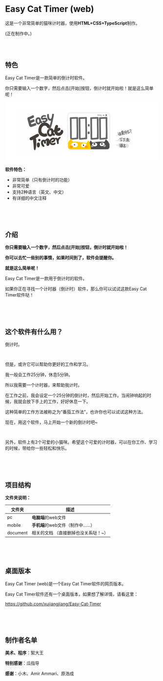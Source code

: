 # Easy Cat Timer (web)
这是一个非常简单的猫咪计时器，使用**HTML+CSS+TypeScript**制作。

(正在制作中。)

<br/>

<br/>

## 特色

Easy Cat Timer是一款简单的倒计时软件。

你只需要输入一个数字，然后点击[开始]按钮，倒计时就开始啦！就是这么简单呢！

![image](image/zh-cn.png)



**软件特色：**

- 非常简单（只有倒计时的功能）
- 非常可爱
- 支持2种语言（英文、中文）
- 有详细的中文注释

<br/>

<br/>

<br/>

## 介绍

**你只需要输入一个数字，然后点击[开始]按钮，倒计时就开始啦！**

**你可以去忙一些别的事情，如果时间到了，软件会提醒你。**

**就是这么简单呢！**

Easy Cat Timer是一款用于倒计时的软件。

如果你正在寻找一个计时器（倒计时）软件，那么你可以试试这款Easy Cat Timer软件哒！

<br/>

<br/>

<br/>

## 这个软件有什么用？

倒计时。

<br/>

但是，或许它可以帮助你更好的工作和学习。

我一般会工作25分钟，休息5分钟。

所以我需要一个计时器，来帮助我计时。

在工作之前，我会设定一个25分钟的倒计时，然后开始工作。当闹钟响起的时候，我就会放下手上的工作，好好休息一下。

这种简单的工作方法被称之为“番茄工作法”，也许你也可以试试这种方法。

现在，用这个软件，马上开始一个新的倒计时吧~

<br/>

另外，软件上有2个可爱的小猫咪。希望这个可爱的计时器，可以在你工作、学习的时候，带给你一些轻松和快乐。

<br/>

<br/>

<br/>

## 项目结构

**文件夹说明：**

| 文件夹   | 描述                                 |
| -------- | ------------------------------------ |
| pc       | **电脑端**的web文件                  |
| mobile   | **手机端**的web文件（制作中……）      |
| document | 相关的文档 （直接删掉也没关系哒！~） |

<br/>

<br/>

<br/>

## 桌面版本

Easy Cat Timer (web)是一个Easy Cat Timer软件的网页版本。

Easy Cat Timer软件还有一个桌面版本，如果想了解详情，请看这里：

https://github.com/xujiangjiang/Easy-Cat-Timer

<br/>

<br/>

<br/>

## 制作者名单

**美术、程序**：絮大王

**特别感谢**：瓜指导

**感谢**：小木、Amir Ammari、原浩成

<br/>

<br/>